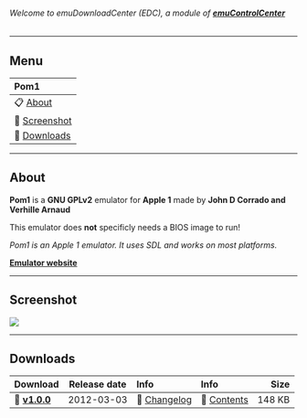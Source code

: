 ###### Welcome to emuDownloadCenter (EDC), a module of [**emuControlCenter**](https://github.com/PhoenixInteractiveNL/emuControlCenter/wiki/)
***
## Menu
| **Pom1** |
|:---------|
| :clipboard: [About](#about) |
| :sunrise: [Screenshot](#screenshot) |
| :floppy_disk: [Downloads](#downloads) |
***
## About
**Pom1** is a **GNU GPLv2** emulator for **Apple 1** made by **John D Corrado and Verhille Arnaud**

This emulator does **not** specificly needs a BIOS image to run!

_Pom1 is an Apple 1 emulator. It uses SDL and works on most platforms._

[**Emulator website**](http://pom1.sourceforge.net/)
***
## Screenshot
![](https://raw.githubusercontent.com/PhoenixInteractiveNL/emuDownloadCenter/master/hooks/pom1/pom1_screen.jpg)
***
## Downloads
| Download | Release date  | Info       | Info       | Size       |
|:---------|:-------------:|:-----------|:-----------|-----------:|
| :floppy_disk: [**v1.0.0**](https://github.com/PhoenixInteractiveNL/edc-repo0002/raw/master/pom1/1.0.0.7z) | 2012-03-03 | :page_facing_up: [Changelog](https://github.com/PhoenixInteractiveNL/edc-repo0002/blob/master/pom1/1.0.0_changelog.txt) | :mag_right: [Contents](https://github.com/PhoenixInteractiveNL/edc-repo0002/blob/master/pom1/1.0.0_contents.txt) | 148 KB |

